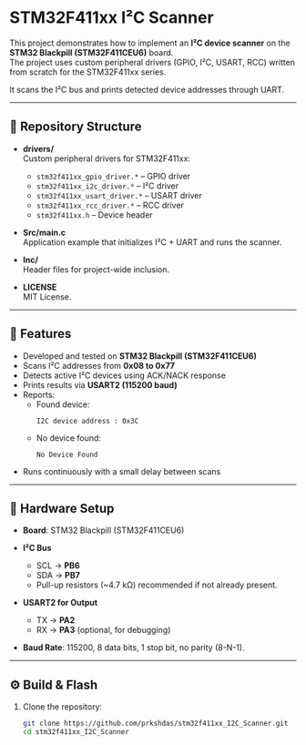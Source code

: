 # STM32F411xx I²C Scanner

This project demonstrates how to implement an **I²C device scanner** on the **STM32 Blackpill (STM32F411CEU6)** board.  
The project uses custom peripheral drivers (GPIO, I²C, USART, RCC) written from scratch for the STM32F411xx series.  

It scans the I²C bus and prints detected device addresses through UART.

---

## 📂 Repository Structure

- **drivers/**  
  Custom peripheral drivers for STM32F411xx:
  - `stm32f411xx_gpio_driver.*` – GPIO driver
  - `stm32f411xx_i2c_driver.*` – I²C driver
  - `stm32f411xx_usart_driver.*` – USART driver
  - `stm32f411xx_rcc_driver.*` – RCC driver
  - `stm32f411xx.h` – Device header

- **Src/main.c**  
  Application example that initializes I²C + UART and runs the scanner.

- **Inc/**  
  Header files for project-wide inclusion.

- **LICENSE**  
  MIT License.

---

## 🔌 Features

- Developed and tested on **STM32 Blackpill (STM32F411CEU6)**
- Scans I²C addresses from **0x08 to 0x77**
- Detects active I²C devices using ACK/NACK response
- Prints results via **USART2 (115200 baud)**
- Reports:
  - Found device:  
    ```
    I2C device address : 0x3C
    ```
  - No device found:  
    ```
    No Device Found
    ```
- Runs continuously with a small delay between scans

---

## 🔌 Hardware Setup

- **Board**: STM32 Blackpill (STM32F411CEU6)

- **I²C Bus**  
  - SCL → **PB6**  
  - SDA → **PB7**  
  - Pull-up resistors (~4.7 kΩ) recommended if not already present.

- **USART2 for Output**  
  - TX → **PA2**  
  - RX → **PA3** (optional, for debugging)

- **Baud Rate**: 115200, 8 data bits, 1 stop bit, no parity (8-N-1).

---

## ⚙️ Build & Flash

1. Clone the repository:
   ```bash
   git clone https://github.com/prkshdas/stm32f411xx_I2C_Scanner.git
   cd stm32f411xx_I2C_Scanner
